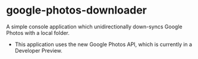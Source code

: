 # google-photos-downloader
A simple console application which unidirectionally down-syncs Google Photos with a local folder. 

* This application uses the new Google Photos API, which is currently in a Developer Preview. 
